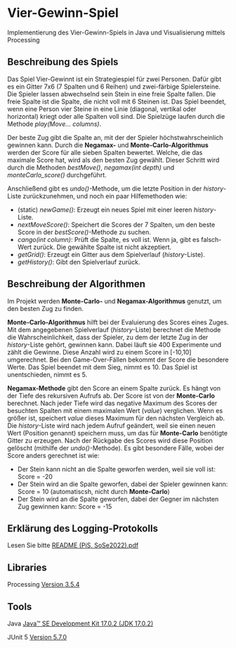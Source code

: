 # Vier-Gewinn-Spiel
Implementierung des Vier-Gewinn-Spiels in Java und Visualisierung mittels Processing

## Beschreibung des Spiels

Das Spiel Vier-Gewinnt ist ein Strategiespiel für zwei Personen. Dafür gibt es ein Gitter 7x6 (7 Spalten und 6 Reihen) und zwei-färbige Spielersteine. Die Spieler lassen abwechselnd sein Stein in eine freie Spalte fallen. Die freie Spalte ist die Spalte, die nicht voll mit 6 Steinen ist. Das Spiel beendet, wenn eine Person vier Steine in eine Linie (diagonal, vertikal oder horizontal) kriegt oder alle Spalten voll sind. Die Spielzüge laufen durch die Methode *play(Move… columns)*.

Der beste Zug gibt die Spalte an, mit der der Spieler höchstwahrscheinlich gewinnen kann. Durch die **Negamax-** und **Monte-Carlo-Algorithmus** werden der Score für alle sieben Spalten bewertet. Welche, die das maximale Score hat, wird als den besten Zug gewählt. Dieser Schritt wird durch die Methoden *bestMove()*, *negamax(int depth)* und *monteCarlo_score()*
durchgeführt.

Anschließend gibt es *undo()*-Methode, um die letzte Position in der *history*-Liste zurückzunehmen, und noch ein paar Hilfemethoden wie:
- (static) *newGame()*: Erzeugt ein neues Spiel mit einer leeren *history*-Liste.
- *nextMoveScore()*: Speichert die Scores der 7 Spalten, um den beste Score in der *bestScore()*-Methode zu suchen. 
- *cango(int column)*: Prüft die Spalte, es voll ist. Wenn ja, gibt es falsch-Wert zurück. Die gewählte Spalte ist nicht akzeptiert.
- *getGrid()*: Erzeugt ein Gitter aus dem Spielverlauf (*history*-Liste).
- *getHistory()*: Gibt den Spielverlauf zurück.

## Beschreibung der Algorithmen
Im Projekt werden **Monte-Carlo-** und **Negamax-Algorithmus** genutzt, um den besten Zug zu finden.

**Monte-Carlo-Algorithmus** hilft bei der Evaluierung des Scores eines Zuges. Mit dem angegebenen Spielverlauf (*history*-Liste) berechnet die Methode die Wahrscheinlichkeit, dass der Spieler, zu dem der letzte Zug in der *history*-Liste gehört, gewinnen kann. Dabei läuft sie 400 Experimente und zählt die Gewinne. Diese Anzahl wird zu einem Score in [-10,10] umgerechnet. Bei den Game-Over-Fällen bekommt der Score die besondere Werte. Das Spiel beendet mit dem Sieg, nimmt es 10. Das Spiel ist unentschieden, nimmt es 5. 

**Negamax-Methode** gibt den Score an einem Spalte zurück. Es hängt von der Tiefe des rekursiven Aufrufs ab. Der Score ist von der **Monte-Carlo** berechnet. Nach jeder Tiefe wird das negative Maximum des Scores der besuchten Spalten mit einem maximalen Wert (*value*) verglichen. Wenn es größer ist, speichert *value* dieses Maximum für den nächsten Vergleich ab. Die *history*-Liste wird nach jedem Aufruf geändert, weil sie einen neuen Wert (Position genannt) speichern muss, um das für **Monte-Carlo** benötigte Gitter zu erzeugen. Nach der Rückgabe des Scores wird diese Position gelöscht (mithilfe der *undo()*-Methode).
Es gibt besondere Fälle, wobei der Score anders gerechnet ist wie:
- Der Stein kann nicht an die Spalte geworfen werden, weil sie voll ist: Score = -20
- Der Stein wird an die Spalte geworfen, dabei der Spieler gewinnen kann: Score = 10 (automatiscsh, nicht durch **Monte-Carlo**)
- Der Stein wird an die Spalte geworfen, dabei der Gegner im nächsten Zug gewinnen kann: Score = -15

## Erklärung des Logging-Protokolls
Lesen Sie bitte [README (PiS, SoSe2022).pdf](https://github.com/ngdqtram99/Vier-Gewinn-Spiel/blob/main/README%20(PiS%2C%20SoSe2022).pdf)

## Libraries
Processing [Version 3.5.4](https://processing.org/releases)

## Tools
Java [Java™ SE Development Kit 17.0.2 (JDK 17.0.2)](https://www.oracle.com/java/technologies/javase/17-0-2-relnotes.html)

JUnit 5 [Version 5.7.0](https://junit.org/junit5/docs/5.7.0/release-notes/index.html)

